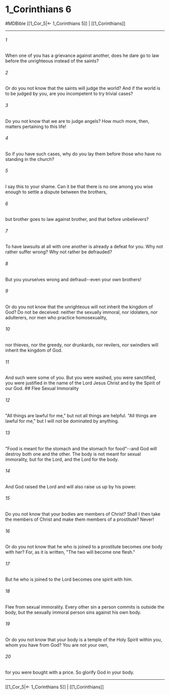 # 1_Corinthians 6
#MDBible
[[1_Cor_5|← 1_Corinthians 5]] | [[1_Corinthians]]

***

###### 1 

When one of you has a grievance against another, does he dare go to law before the unrighteous instead of the saints? 

###### 2 

Or do you not know that the saints will judge the world? And if the world is to be judged by you, are you incompetent to try trivial cases? 

###### 3 

Do you not know that we are to judge angels? How much more, then, matters pertaining to this life! 

###### 4 

So if you have such cases, why do you lay them before those who have no standing in the church? 

###### 5 

I say this to your shame. Can it be that there is no one among you wise enough to settle a dispute between the brothers, 

###### 6 

but brother goes to law against brother, and that before unbelievers? 

###### 7 

To have lawsuits at all with one another is already a defeat for you. Why not rather suffer wrong? Why not rather be defrauded? 

###### 8 

But you yourselves wrong and defraud--even your own brothers! 

###### 9 

Or do you not know that the unrighteous will not inherit the kingdom of God? Do not be deceived: neither the sexually immoral, nor idolaters, nor adulterers, nor men who practice homosexuality, 

###### 10 

nor thieves, nor the greedy, nor drunkards, nor revilers, nor swindlers will inherit the kingdom of God. 

###### 11 

And such were some of you. But you were washed, you were sanctified, you were justified in the name of the Lord Jesus Christ and by the Spirit of our God. ## Flee Sexual Immorality 

###### 12 

"All things are lawful for me," but not all things are helpful. "All things are lawful for me," but I will not be dominated by anything. 

###### 13 

"Food is meant for the stomach and the stomach for food"--and God will destroy both one and the other. The body is not meant for sexual immorality, but for the Lord, and the Lord for the body. 

###### 14 

And God raised the Lord and will also raise us up by his power. 

###### 15 

Do you not know that your bodies are members of Christ? Shall I then take the members of Christ and make them members of a prostitute? Never! 

###### 16 

Or do you not know that he who is joined to a prostitute becomes one body with her? For, as it is written, "The two will become one flesh." 

###### 17 

But he who is joined to the Lord becomes one spirit with him. 

###### 18 

Flee from sexual immorality. Every other sin a person commits is outside the body, but the sexually immoral person sins against his own body. 

###### 19 

Or do you not know that your body is a temple of the Holy Spirit within you, whom you have from God? You are not your own, 

###### 20 

for you were bought with a price. So glorify God in your body. 

***

[[1_Cor_5|← 1_Corinthians 5]] | [[1_Corinthians]]
